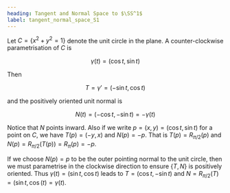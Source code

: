 ```yaml
---
heading: Tangent and Normal Space to $\SS^1$
label: tangent_normal_space_S1
---
```


Let $C = \lbrace x^2 + y^2 = 1 \rbrace$ denote the unit circle in the plane. A counter-clockwise parametrisation of $C$ is

$$
\gamma(t) = (\cos t, \sin t)
$$

Then

$$
T = \gamma' = (-\sin t, \cos t)
$$

and the positively oriented unit normal is

$$
N(t) = (-\cos t, - \sin t) = - \gamma(t)
$$

Notice that $N$ points inward. Also if we write $p = (x, y) = (\cos t, \sin t)$ for a point on $C$, we have $T(p) = (-y, x)$ and $N(p) = -p$. That is $T(p) = R_{\pi/2} (p)$ and $N(p) = R_{\pi/2} (T(p)) = R_{\pi} (p) = -p$.

If we choose $N(p) = p$ to be the outer pointing normal to the unit circle, then we must parametrise in the clockwise direction to ensure $\lbrace T, N \rbrace$ is positively oriented. Thus $\gamma(t) = (\sin t, \cos t)$ leads to $T = (\cos t, -\sin t)$ and $N = R_{\pi/2} (T) = (\sin t, \cos(t) = \gamma(t)$.

